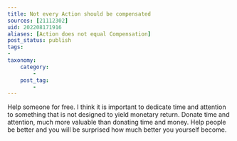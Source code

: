 ```yaml
---
title: Not every Action should be compensated
sources: [21112302]
uid: 202208171916
aliases: [Action does not equal Compensation]
post_status: publish
tags:
-
taxonomy:
    category:
        - 
    post_tag:
        - 
---
```


Help someone for free. I think it is important to dedicate time and attention to something that is not designed to yield monetary return. Donate time and attention, much more valuable than donating time and money. Help people be better and you will be surprised how much better you yourself become.